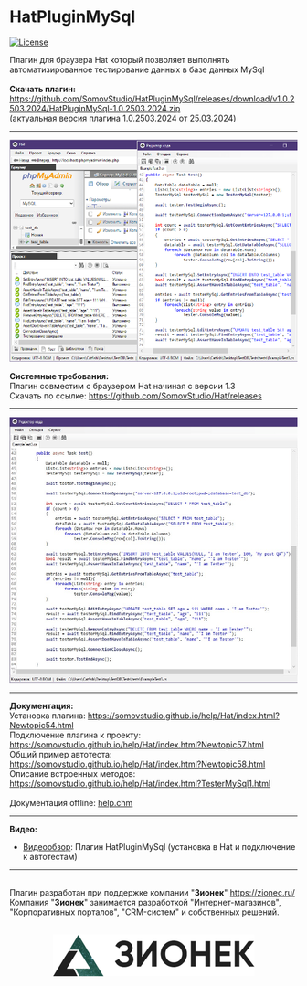 # HatPluginMySql

[![License](http://img.shields.io/:license-GPL2-blue.svg)](https://github.com/SomovStudio/HatPluginMySql/blob/main/LICENSE)

Плагин для браузера Hat который позволяет выполнять автоматизированное тестирование данных в базе данных MySql
<br>
<br><b>Скачать плагин:</b>
<br>https://github.com/SomovStudio/HatPluginMySql/releases/download/v1.0.2503.2024/HatPluginMySql-1.0.2503.2024.zip
<br>(актуальная версия плагина 1.0.2503.2024 от 25.03.2024)
<hr>

<p align="center">
  <img src="https://github.com/SomovStudio/HatPluginMySql/blob/main/Images/plugin_small-min.png">
</p>

<b>Системные требования:</b>
<br>Плагин совместим с браузером Hat начиная с версии 1.3
<br>Скачать по ссылке: https://github.com/SomovStudio/Hat/releases

<hr>

<p align="center">
  <img src="https://github.com/SomovStudio/HatPluginMySql/blob/dev/Images/plugin_code-min.png">
</p>

<hr>

<b>Документация:</b>
<br>Установка плагина:  https://somovstudio.github.io/help/Hat/index.html?Newtopic54.html
<br>Подключение плагина к проекту:  https://somovstudio.github.io/help/Hat/index.html?Newtopic57.html
<br>Общий пример автотеста:  https://somovstudio.github.io/help/Hat/index.html?Newtopic58.html
<br>Описание встроенных методов: https://somovstudio.github.io/help/Hat/index.html?TesterMySql1.html
<br>
<br>Документация offline: <a href="https://github.com/SomovStudio/Hat/raw/main/Help/help.chm">help.chm</a>

<hr>

<b>Видео:</b>
<br>
<ul>
	<li><a href="https://youtu.be/z7YmoBKGzeU" target="_blank">Видеообзор</a>: Плагин HatPluginMySql (установка в Hat и подключение к автотестам)</li>
</ul>

<hr>

<br>Плагин разработан при поддержке компании "<b>Зионек</b>" https://zionec.ru/
<br>Компания "<b>Зионек</b>" занимается разработкой "Интернет-магазинов", "Корпоративных порталов", "CRM-систем" и собственных решений.
<br><br>
<p align="center">
  <img src="https://github.com/SomovStudio/Hat/blob/main/Img/partners/companyzionec.png">
</p>